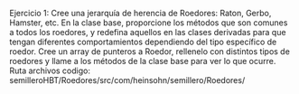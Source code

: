 Ejercicio 1: Cree una jerarquía de herencia de Roedores: Raton, Gerbo, Hamster, etc. En la clase base, proporcione los métodos que son comunes a todos los roedores, y redefina aquellos en las clases derivadas para que tengan diferentes comportamientos dependiendo del tipo específico de roedor. Cree un array de punteros a Roedor, rellenelo con distintos tipos de roedores y llame a los métodos de la clase base para ver lo que ocurre.
Ruta archivos codigo: semilleroHBT/Roedores/src/com/heinsohn/semillero/Roedores/